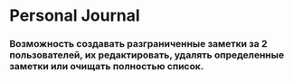 # Personal Journal

### Возможность создавать разграниченные заметки за 2 пользователей, их редактировать, удалять определенные заметки или очищать полностью список.

